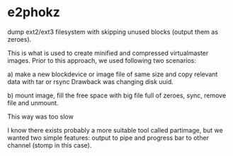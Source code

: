 e2phokz
=======

dump ext2/ext3 filesystem with skipping unused blocks (output them as zeroes).


This is what is used to create minified and compressed virtualmaster images.
Prior to this approach, we used following two scenarios:

a) make a new blockdevice or image file of same size and copy relevant data with tar or rsync
Drawback was changing disk uuid.


b) mount image, fill the free space with big file full of zeroes, sync,
remove file and unmount.

This way was too slow

I know there exists probably a more suitable tool called partimage,
but we wanted two simple features: output to pipe and progress bar to
other channel (stomp in this case).



